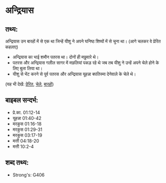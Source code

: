 # अन्द्रियास #

## तथ्य: ##

अन्द्रियास उन बारहों में से एक था जिन्हें यीशु ने अपने घनिष्ठ शिष्यों में से चुना था। (आगे चलकर वे प्रेरित कहलाए)

* अन्द्रियास का भाई शमौन पतरस था। दोनों ही मछुवारे थे।
* पतरस और अन्द्रियास गलील सागर में मछलियां पकड़ रहे थे जब तब यीशु ने उन्हें अपने चेले होने के लिए बुला लिया था।
* यीशु से भेंट करने से पूर्व पतरस और अन्द्रियास यूहन्ना बपतिस्मा देनेवाले के चेले थे।

(यह भी देखें: [प्रेरित](../apostle.md), [चेले](../disciple.md), [बारहों](../thetwelve.md))

## बाइबल सन्दर्भ: ##

* प्रे.का. 01:12-14
* यूहन्ना 01:40-42
* मरकुस 01:16-18
* मरकुस 01:29-31
* मरकुस 03:17-19
* मत्ती 04:18-20
* मत्ती 10:2-4

## शब्द तथ्य: ##

* Strong's: G406
